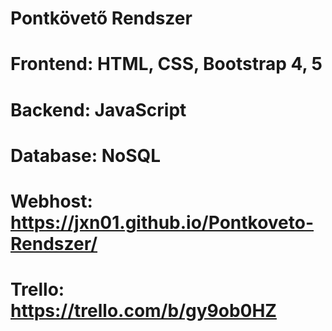 # Pontkövető Rendszer
#
# Frontend: HTML, CSS, Bootstrap 4, 5
# Backend: JavaScript
# Database: NoSQL
# Webhost: https://jxn01.github.io/Pontkoveto-Rendszer/
# Trello: https://trello.com/b/gy9ob0HZ

